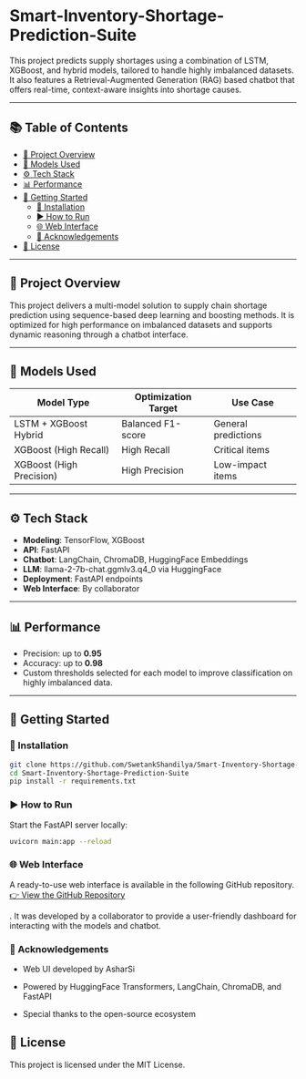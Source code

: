 # Smart-Inventory-Shortage-Prediction-Suite

This project predicts supply shortages using a combination of LSTM, XGBoost, and hybrid models, tailored to handle highly imbalanced datasets. It also features a Retrieval-Augmented Generation (RAG) based chatbot that offers real-time, context-aware insights into shortage causes.

---

## 📚 Table of Contents

- [📌 Project Overview](#-project-overview)
- [🧠 Models Used](#-models-used)
- [⚙️ Tech Stack](#️-tech-stack)
- [📊 Performance](#-performance)
- [🚀 Getting Started](#-getting-started)
  - [🔧 Installation](#-installation)
  - [▶️ How to Run](#️-how-to-run)
  - [🌐 Web Interface](#-web-interface)
  - [🙌 Acknowledgements](#-acknowledgements)
- [📝 License](#-license)

---

## 📌 Project Overview

This project delivers a multi-model solution to supply chain shortage prediction using sequence-based deep learning and boosting methods. It is optimized for high performance on imbalanced datasets and supports dynamic reasoning through a chatbot interface.

---

## 🧠 Models Used

| Model Type              | Optimization Target | Use Case                        |
|-------------------------|---------------------|---------------------------------|
| LSTM + XGBoost Hybrid   | Balanced F1-score   | General predictions             |
| XGBoost (High Recall)   | High Recall         | Critical items                  |
| XGBoost (High Precision)| High Precision      | Low-impact items                |

---

## ⚙️ Tech Stack

- **Modeling**: TensorFlow, XGBoost
- **API**: FastAPI
- **Chatbot**: LangChain, ChromaDB, HuggingFace Embeddings
- **LLM**: llama-2-7b-chat.ggmlv3.q4_0 via HuggingFace 
- **Deployment**: FastAPI endpoints
- **Web Interface**: By collaborator
---

## 📊 Performance

- Precision: up to **0.95**
- Accuracy: up to **0.98**
- Custom thresholds selected for each model to improve classification on highly imbalanced data.

---

## 🚀 Getting Started

### 🔧 Installation

```bash
git clone https://github.com/SwetankShandilya/Smart-Inventory-Shortage-Prediction-Suite.git
cd Smart-Inventory-Shortage-Prediction-Suite
pip install -r requirements.txt
```

### ▶️ How to Run

Start the FastAPI server locally:

```bash
uvicorn main:app --reload
```

### 🌐 Web Interface
A ready-to-use web interface is available in the following GitHub repository. [👉 View the GitHub Repository](https://github.com/AsharSi/stock-prediction)

. It was developed by a collaborator to provide a user-friendly dashboard for interacting with the models and chatbot.

### 🙌 Acknowledgements
- Web UI developed by AsharSi

- Powered by HuggingFace Transformers, LangChain, ChromaDB, and FastAPI

- Special thanks to the open-source ecosystem

## 📝 License
This project is licensed under the MIT License.
